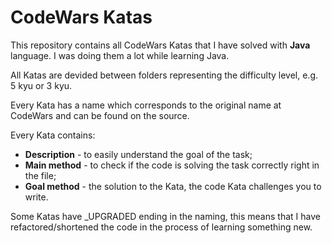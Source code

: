 # CodeWars Katas

This repository contains all CodeWars Katas that I have solved with **Java** language.
I was doing them a lot while learning Java.

All Katas are devided between folders representing the difficulty level, e.g. 5 kyu or 3 kyu.

Every Kata has a name which corresponds to the original name at CodeWars and can be found on the source.

Every Kata contains:
* **Description** - to easily understand the goal of the task;
* **Main method** - to check if the code is solving the task correctly right in the file;
* **Goal method** - the solution to the Kata, the code Kata challenges you to write.

Some Katas have _UPGRADED ending in the naming, this means that I have refactored/shortened the code in the process of learning something new.
